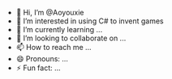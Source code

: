 - 👋 Hi, I’m @Aoyouxie
- 👀 I’m interested in using C# to invent games 
- 🌱 I’m currently learning ...
- 💞️ I’m looking to collaborate on ...
- 📫 How to reach me ...
- 😄 Pronouns: ...
- ⚡ Fun fact: ...

<!---
Aoyouxie/Aoyouxie is a ✨ special ✨ repository because its `README.md` (this file) appears on your GitHub profile.
You can click the Preview link to take a look at your changes.
--->
